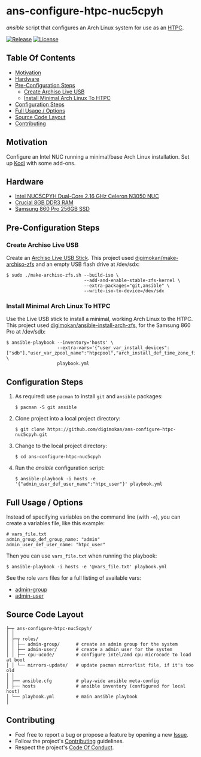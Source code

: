 # ans-configure-htpc-nuc5cpyh

_ansible_ script that configures an Arch Linux system for use as an
[HTPC](https://en.wikipedia.org/wiki/Home_theater_PC).

[![Release](https://img.shields.io/github/release/digimokan/ans-configure-htpc-nuc5cpyh.svg?label=release)](https://github.com/digimokan/ans-configure-htpc-nuc5cpyh/releases/latest "Latest Release Notes")
[![License](https://img.shields.io/badge/license-MIT-blue.svg?label=license)](LICENSE.txt "Project License")

## Table Of Contents

* [Motivation](#motivation)
* [Hardware](#hardware)
* [Pre-Configuration Steps](#pre-configuration-steps)
    * [Create Archiso Live USB](#create-archiso-live-usb)
    * [Install Minimal Arch Linux To HTPC](#install-minimal-arch-linux-to-htpc)
* [Configuration Steps](#configuration-steps)
* [Full Usage / Options](#full-usage--options)
* [Source Code Layout](#source-code-layout)
* [Contributing](#contributing)

## Motivation

Configure an Intel NUC running a minimal/base Arch Linux installation. Set up
[Kodi](https://kodi.tv/) with some add-ons.

## Hardware

* [Intel NUC5CPYH Dual-Core 2.16 GHz Celeron N3050 NUC](https://www.amazon.com/dp/B00XPVRR5M)
* [Crucial 8GB DDR3 RAM](https://www.amazon.com/gp/product/B00LTV2BBK)
* [Samsung 860 Pro 256GB SSD](https://www.amazon.com/gp/product/B07864XMTK)

## Pre-Configuration Steps

### Create Archiso Live USB

Create an [Archiso Live USB Stick](https://wiki.archlinux.org/index.php/USB_flash_installation_media).
This project used [digimokan/make-archiso-zfs](https://github.com/digimokan/make-archiso-zfs)
and an empty USB flash drive at /dev/sdx:

   ```shell
   $ sudo ./make-archiso-zfs.sh --build-iso \
                                --add-and-enable-stable-zfs-kernel \
                                --extra-packages="git,ansible" \
                                --write-iso-to-device=/dev/sdx
   ```

### Install Minimal Arch Linux To HTPC

Use the Live USB stick to install a minimal, working Arch Linux to the HTPC.
This project used [digimokan/ansible-install-arch-zfs](https://github.com/digimokan/ansible-install-arch-zfs),
for the Samsung 860 Pro at /dev/sdb:

   ```shell
   $ ansible-playbook --inventory='hosts' \
                      --extra-vars='{"user_var_install_devices":["sdb"],"user_var_zpool_name":"htpcpool","arch_install_def_time_zone_file":"US/Central","arch_install_def_hostname":"htpc"}' \
                      playbook.yml
   ```

## Configuration Steps

1. As required: use `pacman` to install `git` and `ansible` packages:

   ```shell
   $ pacman -S git ansible
   ```

2. Clone project into a local project directory:

   ```shell
   $ git clone https://github.com/digimokan/ans-configure-htpc-nuc5cpyh.git
   ```

3. Change to the local project directory:

   ```shell
   $ cd ans-configure-htpc-nuc5cpyh
   ```

4. Run the _ansible_ configuration script:

   ```shell
   $ ansible-playbook -i hosts -e '{"admin_user_def_user_name":"htpc_user"}' playbook.yml
   ```

## Full Usage / Options

Instead of specifying variables on the command line (with `-e`), you can create
a variables file, like this example:

   ```
   # vars_file.txt
   admin_group_def_group_name: "admin"
   admin_user_def_user_name: "htpc_user"
   ```

Then you can use `vars_file.txt` when running the playbook:

   ```shell
   $ ansible-playbook -i hosts -e '@vars_file.txt' playbook.yml
   ```

See the role `vars` files for a full listing of available vars:

  * [admin-group](roles/admin-group/defaults/main.yml)
  * [admin-user](roles/admin-user/defaults/main.yml)

## Source Code Layout

```
├─┬ ans-configure-htpc-nuc5cpyh/
│ │
│ ├─┬ roles/
│ │ ├── admin-group/      # create an admin group for the system
│ │ ├── admin-user/       # create a admin user for the system
│ │ ├── cpu-ucode/        # configure intel/amd cpu microcode to load at boot
│ │ └── mirrors-update/   # update pacman mirrorlist file, if it's too old
│ │
│ ├── ansible.cfg         # play-wide ansible meta-config
│ ├── hosts               # ansible inventory (configured for local host)
│ └── playbook.yml        # main ansible playbook
│
```

## Contributing

* Feel free to report a bug or propose a feature by opening a new
  [Issue](https://github.com/digimokan/ans-configure-htpc-nuc5cpyh/issues).
* Follow the project's [Contributing](CONTRIBUTING.md) guidelines.
* Respect the project's [Code Of Conduct](CODE_OF_CONDUCT.md).

